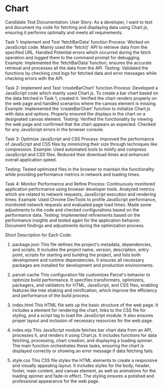 # Chart
Candidate Test Documentation:
User Story:
As a developer, I want to test and document my code for fetching and displaying data using Chart.js, ensuring it performs optimally and meets all requirements.

Task 1: Implement and Test ‘fetchBarData’ function
Process: 
Worked on JavaScript code. Mainly used the ‘fetch()’ API to retrieve data from the specified URL. 
Handled Potential errors which occurred during the fetch operation and logged them to the command prompt for debugging.
Example:
Implemented the ‘fetchBarData’ function, ensures the accurate retrieval and processes all the data from the API.
Testing:
Validated the functions by checking cmd logs for fetched data and error messages while checking errors with the API.

Task 2: Implement and Test ‘createBarChart’ function
Process:
Developed a JavaScript code which mainly used Chart.js. To create a bar chart based on the data fetched in Task 1, created it. 
Verified the chart renders properly on the web page and handled scenarios where the canvas element is missing.
Example:
Implemented the ‘createBarChart’ function to initialize Chart.js with data and options.
Properly ensured the displays in the chart on a designated canvas element.
Testing:
Verified the functionality by viewing the web page and confirmed that the chart appears as expected.
Checked for any JavaScript errors in the browser console.

Task 3: Optimize JavaScript and CSS
Process:
Improved the performance of JavaScript and CSS files by minimizing their size through techniques like compression.
Example:
Used automated tools to minify and compress JavaScript and CSS files.
Reduced their download times and enhanced overall application speed.


Testing:
Tested optimized files in the browser to maintain the functionality while providing performance metrics in network and loading times.

Task 4: Monitor Performance and Refine
Process:
Continuously monitored application performance using browser developer tools.
Analyzed metrics which are related to network requests, JavaScript execution and rendering times.
Example:
Used Chrome DevTools to profile JavaScript performance, monitored network requests and evaluated page load times. 
Made some adjustments to the code and checked configurations based on the performance data.
Testing:
Implemented refinements based on the performance insights and tested again for the application behavior.
Document findings and adjustments during the optimization process.

Short Description for Each Code:
1) package.json
This file defines the project's metadata, dependencies, and scripts. It includes the project name, version, description, entry point, scripts for starting and building the project, and lists both development and runtime dependencies. It ensures all necessary packages are installed for development and production environments.

2) parcel-cache
This configuration file customizes Parcel's behavior to optimize build performance. It specifies transformers, optimizers, packagers, and validators for HTML, JavaScript, and CSS files, enabling features like tree shaking and minification, which improve the efficiency and performance of the build process.

3) index.html
This HTML file sets up the basic structure of the web page. It includes a <canvas> element for rendering the chart, links to the CSS file for styling, and a script tag to load the JavaScript module. It also ensures proper layout and inclusion of necessary resources for the web page.

4) index.mjs
This JavaScript module fetches bar chart data from an API, processes it, and renders it using Chart.js. It includes functions for data fetching, processing, chart creation, and displaying a loading spinner. The main function orchestrates these tasks, ensuring the chart is displayed correctly or showing an error message if data fetching fails.

5) style.css
This CSS file styles the HTML elements to create a responsive and visually appealing layout. It includes styles for the body, header, footer, main content, and canvas element, as well as animations for the loading spinner and fade-in effect. The styling ensures a polished and professional appearance for the web page.